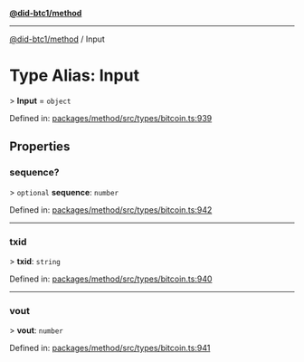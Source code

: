 [**@did-btc1/method**](../README.md)

***

[@did-btc1/method](../globals.md) / Input

# Type Alias: Input

&gt; **Input** = `object`

Defined in: [packages/method/src/types/bitcoin.ts:939](https://github.com/dcdpr/did-btc1-js/blob/4ab6f9915d95beed9bc633644c9db1539395f512/packages/method/src/types/bitcoin.ts#L939)

## Properties

### sequence?

&gt; `optional` **sequence**: `number`

Defined in: [packages/method/src/types/bitcoin.ts:942](https://github.com/dcdpr/did-btc1-js/blob/4ab6f9915d95beed9bc633644c9db1539395f512/packages/method/src/types/bitcoin.ts#L942)

***

### txid

&gt; **txid**: `string`

Defined in: [packages/method/src/types/bitcoin.ts:940](https://github.com/dcdpr/did-btc1-js/blob/4ab6f9915d95beed9bc633644c9db1539395f512/packages/method/src/types/bitcoin.ts#L940)

***

### vout

&gt; **vout**: `number`

Defined in: [packages/method/src/types/bitcoin.ts:941](https://github.com/dcdpr/did-btc1-js/blob/4ab6f9915d95beed9bc633644c9db1539395f512/packages/method/src/types/bitcoin.ts#L941)
